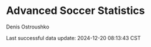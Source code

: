# Advanced Soccer Statistics
Denis Ostroushko

<!-- gfm -->

Last successful data update: 2024-12-20 08:13:43 CST
